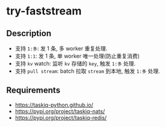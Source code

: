 # try-faststream

## Description

- 支持 `1:多`: 发 1 条, 多 worker 重复处理.
- 支持 `1:1`: 发 1 条, 单 worker 唯一处理(防止重复消费)
- 支持 `kv` watch: 监听 `kv` 存储的 `key`, 触发 `1:多` 处理.
- 支持 `pull stream`: batch 拉取 `stream` 到本地, 触发 `1:多` 处理.

## Requirements

- https://taskiq-python.github.io/
- https://pypi.org/project/taskiq-nats/
- https://pypi.org/project/taskiq-redis/